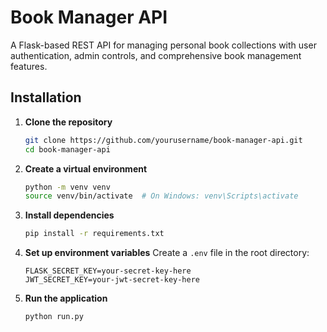 
# Book Manager API

A Flask-based REST API for managing personal book collections with user authentication, admin controls, and comprehensive book management features.

## Installation

1. **Clone the repository**
   ```bash
   git clone https://github.com/yourusername/book-manager-api.git
   cd book-manager-api
   ```

2. **Create a virtual environment**
   ```bash
   python -m venv venv
   source venv/bin/activate  # On Windows: venv\Scripts\activate
   ```

3. **Install dependencies**
   ```bash
   pip install -r requirements.txt
   ```

4. **Set up environment variables**
   Create a `.env` file in the root directory:
   ```env
   FLASK_SECRET_KEY=your-secret-key-here
   JWT_SECRET_KEY=your-jwt-secret-key-here
   ```

5. **Run the application**
   ```bash
   python run.py
   ```
 